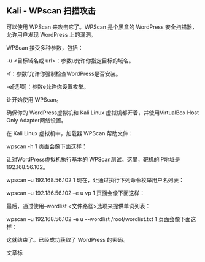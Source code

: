 ## Kali - WPscan 扫描攻击
可以使用 WPScan 来攻击它了。WPScan 是个黑盒的 WordPress 安全扫描器，允许用户发现 WordPress 上的漏洞。

WPScan 接受多种参数，包括：

-u <目标域名或 url>：参数u允许你指定目标的域名。

-f：参数f允许你强制检查WordPress是否安装。

-e[选项]：参数e允许你设置枚举。

让开始使用 WPScan。

确保你的 WordPress虚拟机和 Kali Linux 虚拟机都开着，并使用VirtualBox Host Only Adapter网络设置。

在 Kali Linux 虚拟机中，加载器 WPScan 帮助文件：

wpscan -h
1
页面会像下面这样：



让对WordPress虚拟机执行基本的 WPScan测试。这里，靶机的IP地址是192.168.56.102。

wpscan –u 192.168.56.102
1
现在，让通过执行下列命令枚举用户名列表：

wpscan –u 192.186.56.102 –e u vp
1
页面会像下面这样：



最后，通过使用–wordlist <文件路径>选项来提供单词列表：

wpscan –u 192.168.56.102 -e u --wordlist /root/wordlist.txt
1
页面会像下面这样：



这就结束了。已经成功获取了 WordPress 的密码。

文章标